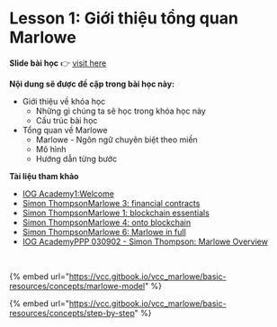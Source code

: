 # Lesson 1: Giới thiệu tổng quan Marlowe

**Slide bài học** 👉 [visit here](https://docs.google.com/presentation/d/1brgiQYdvbEBPpwy2J4kMWVJWIPCCtWVY/edit#slide=id.p1)

**Nội dung sẽ được đề cập trong bài học này:**

* Giới thiệu về khóa học
  * Những gì chúng ta sẽ học trong khóa học này
  * Cấu trúc bài học
* Tổng quan về Marlowe
  * Marlowe - Ngôn ngữ chuyên biệt theo miền
  * Mô hình
  * Hướng dẫn từng bước

**Tài liệu tham khảo**

* [<img src="https://www.youtube.com/s/desktop/ee2a28de/img/favicon_144x144.png" alt="" data-size="line">IOG Academy1:Welcome](https://www.youtube.com/playlist?list=PLNEK\_Ejlx3x3xkV0OQ0PjRaCtlbPhL0Eg)​
* [<img src="https://www.youtube.com/s/desktop/ee2a28de/img/favicon_144x144.png" alt="" data-size="line">Simon ThompsonMarlowe 3: financial contracts](https://youtu.be/1HRaRVyj2BI)​
* [<img src="https://www.youtube.com/s/desktop/ee2a28de/img/favicon_144x144.png" alt="" data-size="line">Simon ThompsonMarlowe 1: blockchain essentials](https://youtu.be/yi8-xaoTQT4)​
* [<img src="https://www.youtube.com/s/desktop/ee2a28de/img/logos/favicon_144x144.png" alt="" data-size="line">Simon ThompsonMarlowe 4: onto blockchain](https://youtu.be/dhcmKmAZslc)​
* [<img src="https://www.youtube.com/s/desktop/ee2a28de/img/favicon_144x144.png" alt="" data-size="line">Simon ThompsonMarlowe 6: Marlowe in full](https://youtu.be/Ro8iBh7V7oc)​
* [<img src="https://www.youtube.com/s/desktop/ee2a28de/img/logos/favicon_144x144.png" alt="" data-size="line">IOG AcademyPPP 030902 - Simon Thompson: Marlowe Overview](https://www.youtube.com/watch?v=ce\_Yv8BlW7c)

​

{% embed url="https://vcc.gitbook.io/vcc_marlowe/basic-resources/concepts/marlowe-model" %}

{% embed url="https://vcc.gitbook.io/vcc_marlowe/basic-resources/concepts/step-by-step" %}

